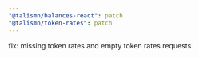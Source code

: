 ```yaml
---
"@talismn/balances-react": patch
"@talismn/token-rates": patch
---
```


fix: missing token rates and empty token rates requests
